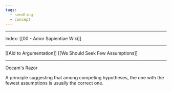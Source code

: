 ```yaml
---
tags:
  - seedling
  - concept
---
```

---

Index: [[00 - Amor Sapientiae Wiki]]

---

[[Aid to Argumentation]]
[[We Should Seek Few Assumptions]]

___

Occam's Razor

A principle suggesting that among competing hypotheses, the one with the fewest assumptions is usually the correct one.